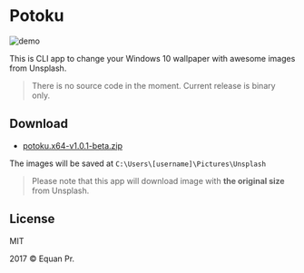 # Potoku

![demo](https://github.com/junwatu/potoku-bin/raw/master/demo.gif)

This is CLI app to change your Windows 10 wallpaper with awesome images from Unsplash.

> There is no source code in the moment. Current release is binary only.

## Download

- [potoku.x64-v1.0.1-beta.zip](https://github.com/junwatu/potoku-bin/releases/download/1.0.1-beta/potoku.x64-v1.0.1-beta.zip)

The images will be saved at `C:\Users\[username]\Pictures\Unsplash`

> Please note that this app will download image with **the original size** from Unsplash.

## License

MIT

2017 © Equan Pr. 
